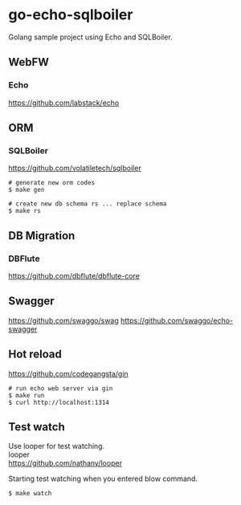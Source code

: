 # go-echo-sqlboiler
Golang sample project using Echo and SQLBoiler.  

## WebFW
### Echo
https://github.com/labstack/echo

## ORM
### SQLBoiler
https://github.com/volatiletech/sqlboiler
```
# generate new orm codes
$ make gen

# create new db schema rs ... replace schema
$ make rs
```

## DB Migration
### DBFlute
https://github.com/dbflute/dbflute-core

## Swagger
https://github.com/swaggo/swag
https://github.com/swaggo/echo-swagger

## Hot reload
https://github.com/codegangsta/gin
```
# run echo web server via gin
$ make run
$ curl http://localhost:1314
```

## Test watch
Use looper for test watching.  
looper  
https://github.com/nathany/looper  

Starting test watching when you entered blow command.
```
$ make watch
```
